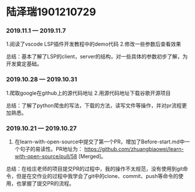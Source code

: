# 陆泽瑞1901210729

### 2019.11.1 — 2019.11.7

1.阅读了vscode LSP插件开发教程中的demo代码
2.修改一些参数后查看效果

总结：基本了解了LSP的client，server的结构，对一些具体的参数初步了解，为开发奠定基础。

### 2019.10.28 — 2019.10.31

1.爬取google在github上的源代码地址
2.用源代码地址下载谷歌开源项目

总结：了解了python爬虫的写法，下载的方法，读写文件等操作，并对pr流程更加熟悉。

### 2019.10.21 — 2019.10.27

1. 在learn-with-open-source中提交了第一个PR，增加了Before-start.md中一个句子的易读性。PR地址为： https://github.com/zhuangbiaowei/learn-with-open-source/pull/58   [Merged]。

总结：在给庄老师的项目提交PR的过程中，我的操作不太规范，没有使用到git命令，但是在交作业的过程中我学会了git中的clone、commit、push等命令的使用，也掌握了提交PR的流程。

